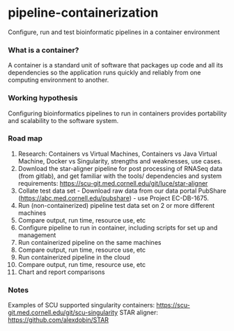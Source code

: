 # pipeline-containerization
Configure, run and test bioinformatic pipelines in a container environment

### What is a container?
A container is a standard unit of software that packages up code and all its dependencies so the application runs quickly and reliably from one computing environment to another.

### Working hypothesis
Configuring bioinformatics pipelines to run in containers provides portability and scalability to the software system.

### Road map
1. Research: Containers vs Virtual Machines, Containers vs Java Virtual Machine, Docker vs Singularity, strengths and weaknesses, use cases.
1. Download the star-aligner pipeline for post processing of RNASeq data (from gitlab), and get familiar with the tools/ dependencies and system requirements: https://scu-git.med.cornell.edu/git/luce/star-aligner
1. Collate test data set - Download raw data from our data portal PubShare (https://abc.med.cornell.edu/pubshare) - use Project EC-DB-1675.
1. Run (non-containerized) pipeline test data set on 2 or more different machines
1. Compare output, run time, resource use, etc
1. Configure pipeline to run in container, including scripts for set up and management
1. Run containerized pipeline on the same machines
1. Compare output, run time, resource use, etc
1. Run containerized pipeline in the cloud
1. Compare output, run time, resource use, etc
1. Chart and report comparisons

### Notes
Examples of SCU supported singularity containers: https://scu-git.med.cornell.edu/git/scu-singularity
STAR aligner: https://github.com/alexdobin/STAR
